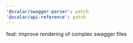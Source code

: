 ```yaml
---
'@scalar/swagger-parser': patch
'@scalar/api-reference': patch
---
```


feat: improve rendering of complex swagger files
